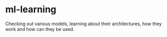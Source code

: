 # ml-learning
Checking out various models, learning about their architectures, how they work and how can they be used. 
